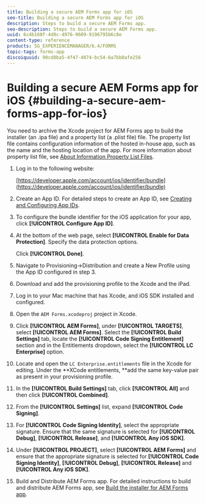 ```yaml
---
title: Building a secure AEM Forms app for iOS
seo-title: Building a secure AEM Forms app for iOS
description: Steps to build a secure AEM Forms app.
seo-description: Steps to build a secure AEM Forms app.
uuid: 6c4b160f-4d0c-4976-9609-9196795b6c8e
content-type: reference
products: SG_EXPERIENCEMANAGER/6.4/FORMS
topic-tags: forms-app
discoiquuid: 90cd8ba5-4f47-4074-bc54-6a7bb8afe256
---
```


# Building a secure AEM Forms app for iOS {#building-a-secure-aem-forms-app-for-ios}

You need to archive the Xcode project for AEM Forms app to build the installer (an .ipa file) and a property list (a .plist file) file. The property list file contains configuration information of the hosted in-house app, such as the name and the hosting location of the app. For more information about property list file, see [About Information Property List Files](https://developer.apple.com/library/ios/#documentation/general/Reference/InfoPlistKeyReference/Articles/AboutInformationPropertyListFiles.html).

1. Log in to the following website:

   [https://developer.apple.com/account/ios/identifier/bundle](https://developer.apple.com/account/ios/identifier/bundle)

1. Create an App ID. For detailed steps to create an App ID, see [Creating and Configuring App IDs](https://developer.apple.com/library/ios/documentation/IDEs/Conceptual/AppDistributionGuide/MaintainingProfiles/MaintainingProfiles.html).
1. To configure the bundle identifier for the iOS application for your app, click **[!UICONTROL Configure App ID]**.
1. At the bottom of the web page, select **[!UICONTROL Enable for Data Protection]**. Specify the data protection options.

   Click **[!UICONTROL Done]**.

1. Navigate to Provisioning-&gt;Distribution and create a New Profile using the App ID configured in step 3.
1. Download and add the provisioning profile to the Xcode and the iPad. 
1. Log in to your Mac machine that has Xcode, and iOS SDK installed and configured.
1. Open the `AEM Forms.xcodeproj` project in Xcode.
1. Click **[!UICONTROL AEM Forms]**, under **[!UICONTROL TARGETS]**, select **[!UICONTROL AEM Forms]**. Select the **[!UICONTROL Build Settings]** tab, locate the **[!UICONTROL Code Signing Entitlement]** section and in the Entitlements dropdown, select the **[!UICONTROL LC Enterprise]** option.
1. Locate and open the `LC Enterprise.entitlements` file in the Xcode for editing. Under the **XCode entitlements, **add the same key-value pair as present in your provisioning profile. 
1. In the **[!UICONTROL Build Settings]** tab, click **[!UICONTROL All]** and then click **[!UICONTROL Combined]**.
1. From the **[!UICONTROL Settings]** list, expand **[!UICONTROL Code Signing]**.
1. For **[!UICONTROL Code Signing Identity]**, select the appropriate signature. Ensure that the same signature is selected for **[!UICONTROL Debug]**, **[!UICONTROL Release]**, and **[!UICONTROL Any iOS SDK]**.
1. Under **[!UICONTROL PROJECT]**, select **[!UICONTROL AEM Forms]** and ensure that the appropriate signature is selected for **[!UICONTROL Code Signing Identity]**, **[!UICONTROL Debug]**, **[!UICONTROL Release]** and **[!UICONTROL Any iOS SDK]**. 
1. Build and Distribute AEM Forms app. For detailed instructions to build and distribute AEM Forms app, see [Build the installer for AEM Forms app](/help/forms/using/setup-xcode-project-build-installer.md#main-pars-text-12).


